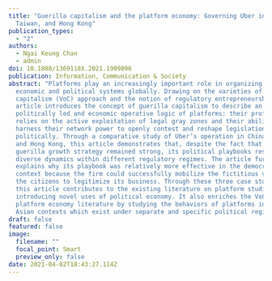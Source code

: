 ```yaml
---
title: "Guerilla capitalism and the platform economy: Governing Uber in China,
  Taiwan, and Hong Kong"
publication_types:
  - "2"
authors:
  - Ngai Keung Chan
  - admin
doi: 10.1080/1369118X.2021.1909096
publication: Information, Communication & Society
abstract: "Platforms play an increasingly important role in organizing our
  economic and political systems globally. Drawing on the varieties of
  capitalism (VoC) approach and the notion of regulatory entrepreneurship, this
  article introduces the concept of guerilla capitalism to describe an emerging
  politically led and economic operative logic of platforms: their profitability
  relies on the active exploitation of legal gray zones and their ability to
  harness their network power to openly contest and reshape legislation
  politically. Through a comparative study of Uber’s operation in China, Taiwan,
  and Hong Kong, this article demonstrates that, despite the fact that Uber’s
  guerilla growth strategy remained strong, its political playbooks resulted in
  diverse dynamics within different regulatory regimes. The article further
  explains why its playbook was relatively more effective in the democratic
  context because the firm could successfully mobilize the fictitious voice of
  the citizens to legitimize its business. Through these three case studies,
  this article contributes to the existing literature on platform studies by
  introducing novel uses of political economy. It also enriches the VoC and
  platform economy literature by studying the behaviors of platforms in East
  Asian contexts which exist under separate and specific political regimes."
draft: false
featured: false
image:
  filename: ""
  focal_point: Smart
  preview_only: false
date: 2021-04-02T18:43:27.114Z
---
```

